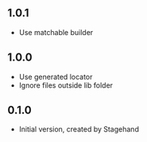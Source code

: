 ## 1.0.1
- Use matchable builder

## 1.0.0
- Use generated locator
- Ignore files outside lib folder

## 0.1.0
- Initial version, created by Stagehand
